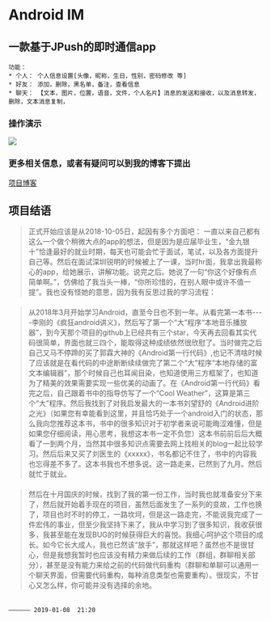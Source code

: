 # Android IM
## 一款基于JPush的即时通信app
    功能：
    * 个人： 个人信息设置[头像，昵称，生日，性别，密码修改 等]
    * 好友： 添加，删除，黑名单，备注，查看信息
    * 聊天： 【文本，图片，位置，语音，文件，个人名片】消息的发送和接收，以及消息转发，删除，文本消息复制，
    
### 操作演示

![](https://github.com/547291213/MyCat//raw/master/mycat_demo1.gif)  
    

### 更多相关信息，或者有疑问可以到我的博客下提出
[项目博客](https://blog.csdn.net/qq_29989087/article/details/82962296)


## 项目结语

>正式开始应该是从2018-10-05日，起因有多个方面吧：
一直以来自己都有这么一个做个稍微大点的app的想法，但是因为是应届毕业生，“金九银十”恰逢最好的就业时期，每天也可能会忙于面试，笔试，以及各方面提升自己等。然后在面试深圳锐明的时候被上了一课，当时hr面，我拿出我最称心的app，给她展示，讲解功能。说完之后。她说了一句“你这个好像有点简单啊。”，仿佛给了我当头一棒，“你所珍惜的，在别人眼中或许不值一提”。我也没有怪她的意思，因为我有反思过我的学习流程：
####  
>从2018年3月开始学习Android，直至今日也不到一年。从看完第一本书----李刚的《疯狂android讲义》，然后写了第一个“大”程序“本地音乐播放器”，到今天那个项目的github上已经共有三个star，今天再去回看其实代码很简单，界面也就三四个，能取得这种成绩依然很欣慰了。当时做完之后自己又马不停蹄的买了郭霖大神的《Android第一行代码》,也记不清啥时候了应该就是在看代码的中途断断续续做完了第二个“大”程序“本地存储的富文本编辑器”，那个时候自己也耳闻目染，也知道使用三方框架了，也知道为了精美的效果需要实现一些优美的动画了。在《Android第一行代码》看完之后，自己跟着书中的指导仿写了一个“Cool Weather”，这算是第三个“大”程序。然后我找到了对我启发最大的一本书刘望舒的《Android进阶之光》（如果您有幸能看到这里，并且恰巧处于一个android入门的状态，那么我向您推荐这本书，书中的很多知识对于初学者来说可能晦涩难懂，但是如果您仔细阅读，用心思考，我想这本书一定不负您）这本书前前后后大概看了一到两个月，当然其中很多知识点需要去网上找相关的blog一起比较学习。然后后来又买了刘医生的《xxxxx》，书名都记不住了，书中的内容我也忘得差不多了。这本书我也不想多说。这一路走来，已然到了九月。然后就忙于就业。
####
>然后在十月国庆的时候，找到了我的第一份工作，当时我也就准备安分下来了，然后就开始着手现在的项目，虽然后面发生了一系列的变故，工作也换了，项目也时不时的停工，一路坎坷，但是这一路走完，不能说我完成了一件宏伟的事业，但至少我坚持下来了，我从中学习到了很多知识，我收获很多，我甚至能在发现BUG的时候获得巨大的喜悦。我细心呵护这个项目的成长。如今它长大成人，我也已然该“放手”，那就这样吧？虽然也不是很甘心，但是我想我暂时也应该没有精力来做后续的工作（群组，群聊相关部分），甚至是没有能力来给之前的代码做代码重构（群聊和单聊可以通用一个聊天界面，但需要代码重构，每种消息类型也需要重构）。很现实，不甘心又怎么样，你可能并没有选择的余地。
                                                                                          
####                                                                                          
                                                                                            —————— 2019-01-08  21:20




